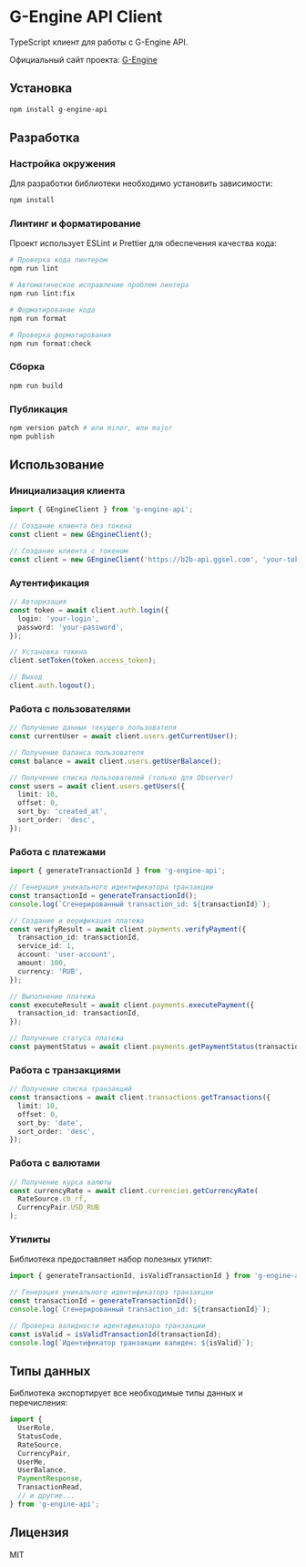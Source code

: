 # G-Engine API Client

TypeScript клиент для работы с G-Engine API.

Официальный сайт проекта: [G-Engine](https://g-engine.net/)

## Установка

```bash
npm install g-engine-api
```

## Разработка

### Настройка окружения

Для разработки библиотеки необходимо установить зависимости:

```bash
npm install
```

### Линтинг и форматирование

Проект использует ESLint и Prettier для обеспечения качества кода:

```bash
# Проверка кода линтером
npm run lint

# Автоматическое исправление проблем линтера
npm run lint:fix

# Форматирование кода
npm run format

# Проверка форматирования
npm run format:check
```

### Сборка

```bash
npm run build
```

### Публикация

```bash
npm version patch # или minor, или major
npm publish
```

## Использование

### Инициализация клиента

```typescript
import { GEngineClient } from 'g-engine-api';

// Создание клиента без токена
const client = new GEngineClient();

// Создание клиента с токеном
const client = new GEngineClient('https://b2b-api.ggsel.com', 'your-token');
```

### Аутентификация

```typescript
// Авторизация
const token = await client.auth.login({
  login: 'your-login',
  password: 'your-password',
});

// Установка токена
client.setToken(token.access_token);

// Выход
client.auth.logout();
```

### Работа с пользователями

```typescript
// Получение данных текущего пользователя
const currentUser = await client.users.getCurrentUser();

// Получение баланса пользователя
const balance = await client.users.getUserBalance();

// Получение списка пользователей (только для Observer)
const users = await client.users.getUsers({
  limit: 10,
  offset: 0,
  sort_by: 'created_at',
  sort_order: 'desc',
});
```

### Работа с платежами

```typescript
import { generateTransactionId } from 'g-engine-api';

// Генерация уникального идентификатора транзакции
const transactionId = generateTransactionId();
console.log(`Сгенерированный transaction_id: ${transactionId}`);

// Создание и верификация платежа
const verifyResult = await client.payments.verifyPayment({
  transaction_id: transactionId,
  service_id: 1,
  account: 'user-account',
  amount: 100,
  currency: 'RUB',
});

// Выполнение платежа
const executeResult = await client.payments.executePayment({
  transaction_id: transactionId,
});

// Получение статуса платежа
const paymentStatus = await client.payments.getPaymentStatus(transactionId);
```

### Работа с транзакциями

```typescript
// Получение списка транзакций
const transactions = await client.transactions.getTransactions({
  limit: 10,
  offset: 0,
  sort_by: 'date',
  sort_order: 'desc',
});
```

### Работа с валютами

```typescript
// Получение курса валюты
const currencyRate = await client.currencies.getCurrencyRate(
  RateSource.cb_rf,
  CurrencyPair.USD_RUB
);
```

### Утилиты

Библиотека предоставляет набор полезных утилит:

```typescript
import { generateTransactionId, isValidTransactionId } from 'g-engine-api';

// Генерация уникального идентификатора транзакции
const transactionId = generateTransactionId();
console.log(`Сгенерированный transaction_id: ${transactionId}`);

// Проверка валидности идентификатора транзакции
const isValid = isValidTransactionId(transactionId);
console.log(`Идентификатор транзакции валиден: ${isValid}`);
```

## Типы данных

Библиотека экспортирует все необходимые типы данных и перечисления:

```typescript
import {
  UserRole,
  StatusCode,
  RateSource,
  CurrencyPair,
  UserMe,
  UserBalance,
  PaymentResponse,
  TransactionRead,
  // и другие...
} from 'g-engine-api';
```

## Лицензия

MIT
